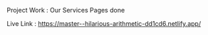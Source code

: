 Project Work :  Our Services Pages done

Live Link : https://master--hilarious-arithmetic-dd1cd6.netlify.app/

